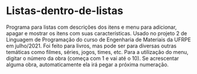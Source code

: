 # Listas-dentro-de-listas
Programa para listas com descrições dos itens e menu para adicionar, apagar e mostrar os itens com suas características.
Usado no projeto 2 de Linguagem de Programação do curso de Engenharia de Materiais da UFRPE em julho/2021.
Foi feito para livros, mas pode ser para diversas outras temáticas como filmes, séries, jogos, times, etc.
Para a utilização do menu, digitar o número da obra (começa com 1 e vai até o 10). Se acrescentar alguma obra, automaticamente ela
irá pegar a próxima numeração.
